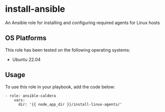 # install-ansible

An Ansible role for installing and configuring required agents for Linux hosts

## OS Platforms

This role has been tested on the following operating systems:

- Ubuntu 22.04

## Usage

To use this role in your playbook, add the code below:

```
- role: ansible-caldera
    vars:
      dir: '{{ node_app_dir }}/install-linux-agents/'
```